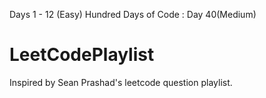 Days 1 - 12 (Easy)
Hundred Days of Code : Day 40(Medium)
# LeetCodePlaylist
Inspired by Sean Prashad's leetcode question playlist.
